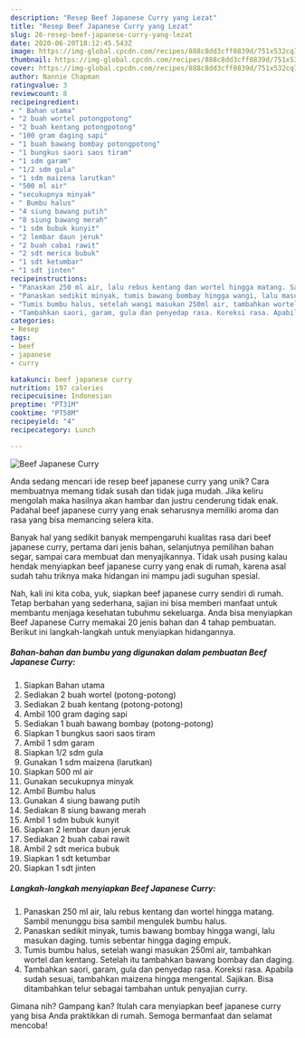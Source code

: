 ```yaml
---
description: "Resep Beef Japanese Curry yang Lezat"
title: "Resep Beef Japanese Curry yang Lezat"
slug: 26-resep-beef-japanese-curry-yang-lezat
date: 2020-06-20T18:12:45.543Z
image: https://img-global.cpcdn.com/recipes/888c8dd3cff0839d/751x532cq70/beef-japanese-curry-foto-resep-utama.jpg
thumbnail: https://img-global.cpcdn.com/recipes/888c8dd3cff0839d/751x532cq70/beef-japanese-curry-foto-resep-utama.jpg
cover: https://img-global.cpcdn.com/recipes/888c8dd3cff0839d/751x532cq70/beef-japanese-curry-foto-resep-utama.jpg
author: Nannie Chapman
ratingvalue: 3
reviewcount: 8
recipeingredient:
- " Bahan utama"
- "2 buah wortel potongpotong"
- "2 buah kentang potongpotong"
- "100 gram daging sapi"
- "1 buah bawang bombay potongpotong"
- "1 bungkus saori saos tiram"
- "1 sdm garam"
- "1/2 sdm gula"
- "1 sdm maizena larutkan"
- "500 ml air"
- "secukupnya minyak"
- " Bumbu halus"
- "4 siung bawang putih"
- "8 siung bawang merah"
- "1 sdm bubuk kunyit"
- "2 lembar daun jeruk"
- "2 buah cabai rawit"
- "2 sdt merica bubuk"
- "1 sdt ketumbar"
- "1 sdt jinten"
recipeinstructions:
- "Panaskan 250 ml air, lalu rebus kentang dan wortel hingga matang. Sambil menunggu bisa sambil mengulek bumbu halus."
- "Panaskan sedikit minyak, tumis bawang bombay hingga wangi, lalu masukan daging. tumis sebentar hingga daging empuk."
- "Tumis bumbu halus, setelah wangi masukan 250ml air, tambahkan wortel dan kentang. Setelah itu tambahkan bawang bombay dan daging."
- "Tambahkan saori, garam, gula dan penyedap rasa. Koreksi rasa. Apabila sudah sesuai, tambahkan maizena hingga mengental. Sajikan. Bisa ditambahkan telur sebagai tambahan untuk penyajian curry."
categories:
- Resep
tags:
- beef
- japanese
- curry

katakunci: beef japanese curry 
nutrition: 197 calories
recipecuisine: Indonesian
preptime: "PT31M"
cooktime: "PT58M"
recipeyield: "4"
recipecategory: Lunch

---
```



![Beef Japanese Curry](https://img-global.cpcdn.com/recipes/888c8dd3cff0839d/751x532cq70/beef-japanese-curry-foto-resep-utama.jpg)

Anda sedang mencari ide resep beef japanese curry yang unik? Cara membuatnya memang tidak susah dan tidak juga mudah. Jika keliru mengolah maka hasilnya akan hambar dan justru cenderung tidak enak. Padahal beef japanese curry yang enak seharusnya memiliki aroma dan rasa yang bisa memancing selera kita.

Banyak hal yang sedikit banyak mempengaruhi kualitas rasa dari beef japanese curry, pertama dari jenis bahan, selanjutnya pemilihan bahan segar, sampai cara membuat dan menyajikannya. Tidak usah pusing kalau hendak menyiapkan beef japanese curry yang enak di rumah, karena asal sudah tahu triknya maka hidangan ini mampu jadi suguhan spesial.




Nah, kali ini kita coba, yuk, siapkan beef japanese curry sendiri di rumah. Tetap berbahan yang sederhana, sajian ini bisa memberi manfaat untuk membantu menjaga kesehatan tubuhmu sekeluarga. Anda bisa menyiapkan Beef Japanese Curry memakai 20 jenis bahan dan 4 tahap pembuatan. Berikut ini langkah-langkah untuk menyiapkan hidangannya.

<!--inarticleads1-->

##### Bahan-bahan dan bumbu yang digunakan dalam pembuatan Beef Japanese Curry:

1. Siapkan  Bahan utama
1. Sediakan 2 buah wortel (potong-potong)
1. Sediakan 2 buah kentang (potong-potong)
1. Ambil 100 gram daging sapi
1. Sediakan 1 buah bawang bombay (potong-potong)
1. Siapkan 1 bungkus saori saos tiram
1. Ambil 1 sdm garam
1. Siapkan 1/2 sdm gula
1. Gunakan 1 sdm maizena (larutkan)
1. Siapkan 500 ml air
1. Gunakan secukupnya minyak
1. Ambil  Bumbu halus
1. Gunakan 4 siung bawang putih
1. Sediakan 8 siung bawang merah
1. Ambil 1 sdm bubuk kunyit
1. Siapkan 2 lembar daun jeruk
1. Sediakan 2 buah cabai rawit
1. Ambil 2 sdt merica bubuk
1. Siapkan 1 sdt ketumbar
1. Siapkan 1 sdt jinten




<!--inarticleads2-->

##### Langkah-langkah menyiapkan Beef Japanese Curry:

1. Panaskan 250 ml air, lalu rebus kentang dan wortel hingga matang. Sambil menunggu bisa sambil mengulek bumbu halus.
1. Panaskan sedikit minyak, tumis bawang bombay hingga wangi, lalu masukan daging. tumis sebentar hingga daging empuk.
1. Tumis bumbu halus, setelah wangi masukan 250ml air, tambahkan wortel dan kentang. Setelah itu tambahkan bawang bombay dan daging.
1. Tambahkan saori, garam, gula dan penyedap rasa. Koreksi rasa. Apabila sudah sesuai, tambahkan maizena hingga mengental. Sajikan. Bisa ditambahkan telur sebagai tambahan untuk penyajian curry.




Gimana nih? Gampang kan? Itulah cara menyiapkan beef japanese curry yang bisa Anda praktikkan di rumah. Semoga bermanfaat dan selamat mencoba!
